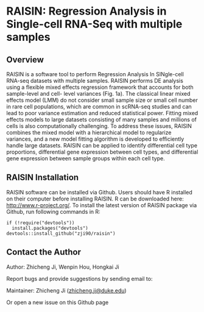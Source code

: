 RAISIN: Regression Analysis in Single-cell RNA-Seq with multiple samples
====

## Overview
RAISIN is a software tool to perform Regression Analysis In SINgle-cell RNA-seq datasets with multiple samples. RAISIN performs DE analysis using a flexible mixed effects regression framework that accounts for both sample-level and cell- level variances (Fig. 1a). The classical linear mixed effects model (LMM) do not consider small sample size or small cell number in rare cell populations, which are common in scRNA-seq studies and can lead to poor variance estimation and reduced statistical power. Fitting mixed effects models to large datasets consisting of many samples and millions of cells is also computationally challenging. To address these issues, RAISIN combines the mixed model with a hierarchical model to regularize variances, and a new model fitting algorithm is developed to efficiently handle large datasets. RAISIN can be applied to identify differential cell type proportions, differential gene expression between cell types, and differential gene expression between sample groups within each cell type.

## RAISIN Installation

RAISIN software can be installed via Github.
Users should have R installed on their computer before installing RAISIN. R can be downloaded here: http://www.r-project.org/.
To install the latest version of RAISIN package via Github, run following commands in R:
```{r }
if (!require("devtools"))
  install.packages("devtools")
devtools::install_github("zji90/raisin")
```
## Contact the Author
Author: Zhicheng Ji, Wenpin Hou, Hongkai Ji

Report bugs and provide suggestions by sending email to:

Maintainer: Zhicheng Ji (zhicheng.ji@duke.edu)

Or open a new issue on this Github page
